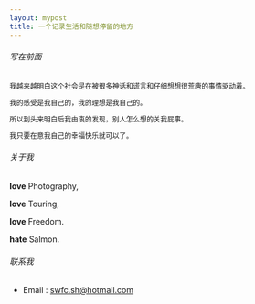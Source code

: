 ```yaml
---
layout: mypost
title: 一个记录生活和随想停留的地方
---
```


###### 写在前面

<p style="font-size: 12px;">
我越来越明白这个社会是在被很多神话和谎言和仔细想想很荒唐的事情驱动着。
</p>
<p style="font-size: 12px;">
我的感受是我自己的，我的理想是我自己的。
</p>
<p style="font-size: 12px;">
所以到头来明白后我由衷的发现，别人怎么想的关我屁事。
</p>
<p style="font-size: 12px;">
我只要在意我自己的幸福快乐就可以了。
</p>


###### 关于我

**love** Photography,

**love** Touring,

**love** Freedom.

**hate** Salmon.


###### 联系我

- Email&nbsp;: [swfc.sh@hotmail.com](mailto:swfc.sh@hotmail.com)
